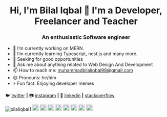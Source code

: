 <h1 align="center">Hi, I'm Bilal Iqbal 👋 I'm a Developer, Freelancer and Teacher</h1>
<h3 align="center">An enthusiastic Software engineer</h3> 

- 🔭 I’m currently working on MERN.
- 🌱 I’m currently learning Typescript, nest.js and many more.
- 🤔 Seeking for good opportunities
- 💬 Ask me about anything related to Web Design And Development
- 📫 How to reach me: muhammadbilaliqbal98@gmail.com
- 😄 Pronouns: he/him
- ⚡ Fun fact: Enjoying developer memes

🐦 [twitter][twitter] **|** 
📷 [instagram][instagram] **|** 
👔 [linkedin][linkedin] **|** 
   [stackoverflow][Stackoverflow]

[twitter]: https://twitter.com/Bilaliqbal124
[instagram]: https://www.instagram.com/m_bilaliqbal_1/
[linkedin]: https://www.linkedin.com/in/muhammadbilaliqbal1
[stackoverflow]: https://stackoverflow.com/users/13735028/m-bilal-iqbal

<p align="left">
<img src="https://komarev.com/ghpvc/?username=bilaliqbal1" alt="bilaliqbal1" />
  
  <img src="https://img.icons8.com/color/48/000000/html.png" alt="git" width="20" height="20"/>
  <img src="https://img.icons8.com/color/48/000000/css.png" alt="git" width="20" height="20"/>
  <img src="https://img.icons8.com/color/48/000000/bootstrap.png" alt="git" width="20" height="20"/>
  <img src="https://img.icons8.com/color/48/000000/javascript.png" alt="git" width="20" height="20"/>    
  <img src="https://img.icons8.com/color/48/000000/react-native.png" alt="git" width="20" height="20"/>
  <img src="https://img.icons8.com/color/48/000000/redux.png" alt="git" width="20" height="20"/> 
  <img src="https://img.icons8.com/color/48/000000/linux.png" alt="git" width="20" height="20"/>
  <img src="https://img.icons8.com/color/48/000000/git.png" alt="git" width="20" height="20"/>  </p>
  
 <!--## My GitHub Stats &#x1f4c8;-->
<!--
<a href="https://github.com/bilaliqbal1/bilaliqbal1">
  <img align="center" src="https://github-readme-stats.vercel.app/api/top-langs/?username=bilaliqbal1&hide=java,html,&title_color=ffffff&text_color=c9cacc&icon_color=2bbc8a&bg_color=1d1f21" />
</a>
<a href="https://github.com/bilaliqbal1/bilaliqbal1">
  <img align="center" src="https://github-readme-stats.vercel.app/api?username=bilaliqbal1&show_icons=true&line_height=27&count_private=true&title_color=ffffff&text_color=c9cacc&icon_color=2bbc8a&bg_color=1d1f21" alt="bilaliqbal GitHub Stats" />
</a>-->
 
